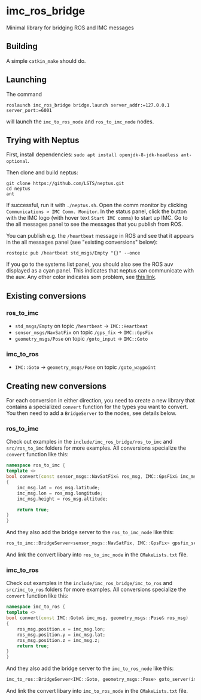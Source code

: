 # imc_ros_bridge

Minimal library for bridging ROS and IMC messages

## Building

A simple `catkin_make` should do.

## Launching

The command
```
roslaunch imc_ros_bridge bridge.launch server_addr:=127.0.0.1 server_port:=6001
```
will launch the `imc_to_ros_node` and `ros_to_imc_node` nodes.

## Trying with Neptus

First, install dependencies: `sudo apt install openjdk-8-jdk-headless ant-optional`.

Then clone and build neptus:
```
git clone https://github.com/LSTS/neptus.git
cd neptus
ant
```
If successful, run it with `./neptus.sh`. Open the comm monitor by clicking `Communications > IMC Comm. Monitor`.
In the status panel, click the button with the IMC logo (with hover text `Start IMC comms`) to start up IMC.
Go to the all messages panel to see the messages that you publish from ROS.

You can publish e.g. the `/heartbeat` message in ROS and see that it appears in the all messages panel (see "existing conversions" below):
```
rostopic pub /heartbeat std_msgs/Empty "{}" --once
```

If you go to the systems list panel, you should also see the ROS auv displayed as a cyan panel.
This indicates that neptus can communicate with the auv. Any other color indicates som problem,
see [this link](https://www.lsts.pt/neptus/manual/trunk/elements.html#systems-list).

## Existing conversions

### ros_to_imc

* `std_msgs/Empty` on topic `/heartbeat` -> `IMC::Heartbeat`
* `sensor_msgs/NavSatFix` on topic `/gps_fix` -> `IMC::GpsFix`
* `geometry_msgs/Pose` on topic `/goto_input` -> `IMC::Goto`

### imc_to_ros

* `IMC::Goto` -> `geometry_msgs/Pose` on topic `/goto_waypoint`

## Creating new conversions

For each conversion in either direction, you need to create a new library
that contains a specialized `convert` function for the types you want to convert.
You then need to add a `BridgeServer` to the nodes, see details below.

### ros_to_imc

Check out examples in the `include/imc_ros_bridge/ros_to_imc` and `src/ros_to_imc` folders
for more examples. All conversions specialize the `convert` function like this:

```cpp
namespace ros_to_imc {
template <>
bool convert(const sensor_msgs::NavSatFix& ros_msg, IMC::GpsFix& imc_msg)
{
    imc_msg.lat = ros_msg.latitude;
    imc_msg.lon = ros_msg.longitude;
    imc_msg.height = ros_msg.altitude;

    return true;
}
}
```

And they also add the bridge server to the `ros_to_imc_node` like this:
```cpp
ros_to_imc::BridgeServer<sensor_msgs::NavSatFix, IMC::GpsFix> gpsfix_server(ros_node, imc_handle, "/gps_fix");
```
And link the convert libary into `ros_to_imc_node` in the `CMakeLists.txt` file.

### imc_to_ros

Check out examples in the `include/imc_ros_bridge/imc_to_ros` and `src/imc_to_ros` folders
for more examples. All conversions specialize the `convert` function like this:

```cpp
namespace imc_to_ros {
template <>
bool convert(const IMC::Goto& imc_msg, geometry_msgs::Pose& ros_msg)
{
    ros_msg.position.x = imc_msg.lon;
    ros_msg.position.y = imc_msg.lat;
    ros_msg.position.z = imc_msg.z;
    return true;
}
}
```

And they also add the bridge server to the `imc_to_ros_node` like this:
```cpp
imc_to_ros::BridgeServer<IMC::Goto, geometry_msgs::Pose> goto_server(imc_handle, ros_node, "/goto_waypoint");
```
And link the convert libary into `imc_to_ros_node` in the `CMakeLists.txt` file.
